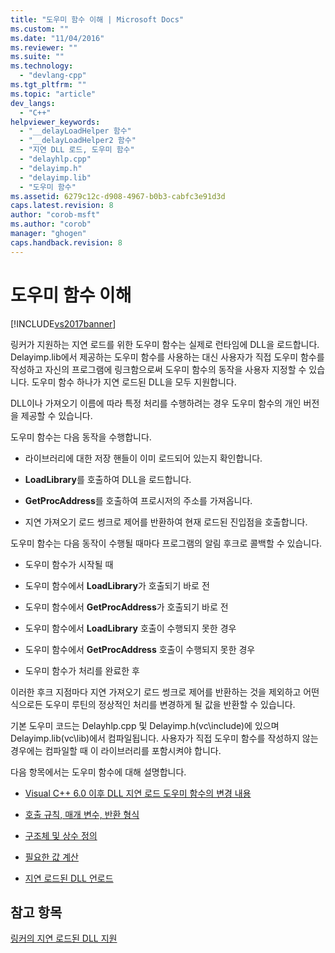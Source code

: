 ```yaml
---
title: "도우미 함수 이해 | Microsoft Docs"
ms.custom: ""
ms.date: "11/04/2016"
ms.reviewer: ""
ms.suite: ""
ms.technology: 
  - "devlang-cpp"
ms.tgt_pltfrm: ""
ms.topic: "article"
dev_langs: 
  - "C++"
helpviewer_keywords: 
  - "__delayLoadHelper 함수"
  - "__delayLoadHelper2 함수"
  - "지연 DLL 로드, 도우미 함수"
  - "delayhlp.cpp"
  - "delayimp.h"
  - "delayimp.lib"
  - "도우미 함수"
ms.assetid: 6279c12c-d908-4967-b0b3-cabfc3e91d3d
caps.latest.revision: 8
author: "corob-msft"
ms.author: "corob"
manager: "ghogen"
caps.handback.revision: 8
---
```

# 도우미 함수 이해
[!INCLUDE[vs2017banner](../../assembler/inline/includes/vs2017banner.md)]

링커가 지원하는 지연 로드를 위한 도우미 함수는 실제로 런타임에 DLL을 로드합니다.  Delayimp.lib에서 제공하는 도우미 함수를 사용하는 대신 사용자가 직접 도우미 함수를 작성하고 자신의 프로그램에 링크함으로써 도우미 함수의 동작을 사용자 지정할 수 있습니다.  도우미 함수 하나가 지연 로드된 DLL을 모두 지원합니다.  
  
 DLL이나 가져오기 이름에 따라 특정 처리를 수행하려는 경우 도우미 함수의 개인 버전을 제공할 수 있습니다.  
  
 도우미 함수는 다음 동작을 수행합니다.  
  
-   라이브러리에 대한 저장 핸들이 이미 로드되어 있는지 확인합니다.  
  
-   **LoadLibrary**를 호출하여 DLL을 로드합니다.  
  
-   **GetProcAddress**를 호출하여 프로시저의 주소를 가져옵니다.  
  
-   지연 가져오기 로드 썽크로 제어를 반환하여 현재 로드된 진입점을 호출합니다.  
  
 도우미 함수는 다음 동작이 수행될 때마다 프로그램의 알림 후크로 콜백할 수 있습니다.  
  
-   도우미 함수가 시작될 때  
  
-   도우미 함수에서 **LoadLibrary**가 호출되기 바로 전  
  
-   도우미 함수에서 **GetProcAddress**가 호출되기 바로 전  
  
-   도우미 함수에서 **LoadLibrary** 호출이 수행되지 못한 경우  
  
-   도우미 함수에서 **GetProcAddress** 호출이 수행되지 못한 경우  
  
-   도우미 함수가 처리를 완료한 후  
  
 이러한 후크 지점마다 지연 가져오기 로드 썽크로 제어를 반환하는 것을 제외하고 어떤 식으로든 도우미 루틴의 정상적인 처리를 변경하게 될 값을 반환할 수 있습니다.  
  
 기본 도우미 코드는 Delayhlp.cpp 및 Delayimp.h\(vc\\include\)에 있으며 Delayimp.lib\(vc\\lib\)에서 컴파일됩니다.  사용자가 직접 도우미 함수를 작성하지 않는 경우에는 컴파일할 때 이 라이브러리를 포함시켜야 합니다.  
  
 다음 항목에서는 도우미 함수에 대해 설명합니다.  
  
-   [Visual C\+\+ 6.0 이후 DLL 지연 로드 도우미 함수의 변경 내용](../../build/reference/changes-in-the-dll-delayed-loading-helper-function-since-visual-cpp-6-0.md)  
  
-   [호출 규칙, 매개 변수, 반환 형식](../../build/reference/calling-conventions-parameters-and-return-type.md)  
  
-   [구조체 및 상수 정의](../../build/reference/structure-and-constant-definitions.md)  
  
-   [필요한 값 계산](../../build/reference/calculating-necessary-values.md)  
  
-   [지연 로드된 DLL 언로드](../../build/reference/explicitly-unloading-a-delay-loaded-dll.md)  
  
## 참고 항목  
 [링커의 지연 로드된 DLL 지원](../../build/reference/linker-support-for-delay-loaded-dlls.md)